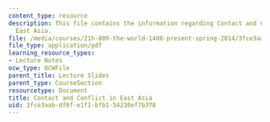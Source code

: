 ```yaml
---
content_type: resource
description: This file contains the information regarding Contact and Conflict in
  East Asia.
file: /media/courses/21h-009-the-world-1400-present-spring-2014/3fce3aabdf6fe1f1bfb154230ef7b378_MIT21H_009S14_Lec_5.pdf
file_type: application/pdf
learning_resource_types:
- Lecture Notes
ocw_type: OCWFile
parent_title: Lecture Slides
parent_type: CourseSection
resourcetype: Document
title: Contact and Conflict in East Asia
uid: 3fce3aab-df6f-e1f1-bfb1-54230ef7b378
---
```

